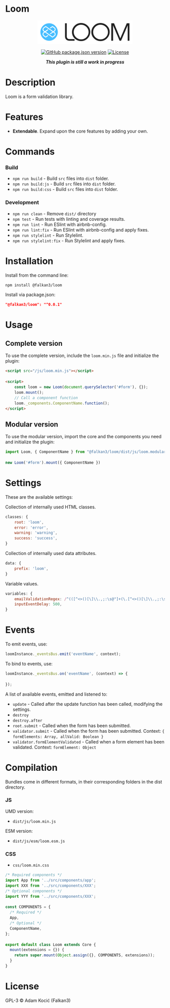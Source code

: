 # Loom
<p align="center"><img src="https://github.com/Falkan3/loom/blob/main/logo.svg?raw=true" alt="Loom logo" width="300" height="75" /></p>
    
<p align="center">
<a href="https://travis-ci.org/laravel/framework"><img src="https://img.shields.io/github/package-json/v/Falkan3/Loom?style=for-the-badge&color=orange&label=VERSION" alt="GitHub package.json version"></a>
<a href="https://packagist.org/packages/laravel/framework"><img src="https://img.shields.io/github/license/Falkan3/Loom?style=for-the-badge" alt="License"></a>
</p>

<p align="center"><em><strong>This plugin is still a work in progress</strong></em></p>

# Description
Loom is a form validation library.

# Features
- **Extendable**. Expand upon the core features by adding your own.

# Commands
### Build
- `npm run build` - Build `src` files into `dist` folder.
- `npm run build:js` - Build `src` files into `dist` folder.
- `npm run build:css` - Build `src` files into `dist` folder.
### Development
- `npm run clean` - Remove `dist/` directory
- `npm test` - Run tests with linting and coverage results.
- `npm run lint` - Run ESlint with airbnb-config.
- `npm run lint:fix` - Run ESlint with airbnb-config and apply fixes.
- `npm run stylelint` - Run Stylelint.
- `npm run stylelint:fix` - Run Stylelint and apply fixes.

# Installation
Install from the command line:
```shell
npm install @falkan3/loom
```

Install via package.json:
```json
"@falkan3/loom": "^0.0.1"
```

# Usage
## Complete version
To use the complete version, include the `loom.min.js` file and initialize the plugin:

```html
<script src="/js/loom.min.js"></script>

<script>
    const loom = new Loom(document.querySelector('#form'), {});
    loom.mount();
	// Call a component function
    loom._components.ComponentName.function();
</script>
```

## Modular version
To use the modular version, import the core and the components you need and initialize the plugin:

```js
import Loom, { ComponentName } from "@falkan3/loom/dist/js/loom.modular.esm";

new Loom('#form').mount({ ComponentName })
```

# Settings
These are the available settings:

Collection of internally used HTML classes.
```js
classes: {
    root: 'loom',
    error: 'error',
    warning: 'warning',
    success: 'success',
}
```

Collection of internally used data attributes.
```js
data: {
    prefix: 'loom',
}
```

Variable values.
```js
variables: {
    emailValidationRegex: /^(([^<>()[\]\\.,;:\s@"]+(\.[^<>()[\]\\.,;:\s@"]+)*)|(".+"))@((\[[0-9]{1,3}\.[0-9]{1,3}\.[0-9]{1,3}\.[0-9]{1,3}\])|(([a-zA-Z\-0-9]+\.)+[a-zA-Z]{2,}))$/,
    inputEventDelay: 500,
}
```

# Events
To emit events, use:
```js 
loomInstance._eventsBus.emit('eventName', context);
```  
To bind to events, use:
```js 
loomInstance._eventsBus.on('eventName', (context) => {

});
```  
A list of available events, emitted and listened to:
- `update` - Called after the update function has been called, modifying the settings.
- `destroy`
- `destroy.after`
- `root.submit` - Called when the form has been submitted.
- `validator.submit` - Called when the form has been submitted. Context: `{ formElements: Array, allValid: Boolean }`
- `validator.formElementValidated` - Called when a form element has been validated. Context: `formElement: Object`

# Compilation
Bundles come in different formats, in their corresponding folders in the dist directory.

### JS
UMD version:
- `dist/js/loom.min.js`

ESM version:
- `dist/js/esm/loom.esm.js`

### CSS
- `css/loom.min.css`

```js
/* Required components */
import App from '../src/components/app';
import XXX from '../src/components/XXX';
/* Optional components */
import YYY from '../src/components/XXX';

const COMPONENTS = {
  /* Required */
  App,
  /* Optional */
  ComponentName,
};

export default class Loom extends Core {
  mount(extensions = {}) {
    return super.mount(Object.assign({}, COMPONENTS, extensions));
  }
}
```

# License

GPL-3 © Adam Kocić (Falkan3)
